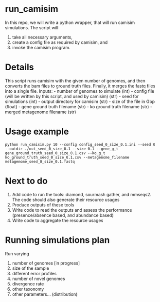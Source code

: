 # run_camisim
In this repo, we will write a python wrapper, that will run camisim simulations. The script will 

1. take all necessary arguments,
1. create a config file as required by camisim, and
1. invoke the camisim program.

# Details

This script runs camisim with the given number of genomes, 
    and then converts the bam files to ground truth files. Finally,
    it merges the fastq files into a single file.
    Inputs: 
    - number of genomes to simulate (int)
    - config file (will be written by this script, and used by camisim) (str)
    - seed for simulations (int)
    - output directory for camisim (str)
    - size of the file in Gbp (float)
    - gene ground truth filename (str)
    - ko ground truth filename (str)
    - merged metagenome filename (str)
    
# Usage example
```
python run_camisim.py 10 --config config_seed_0_size_0.1.ini --seed 0 --outdir ./out_seed_0_size_0.1 --size 0.1 --gene_g_t gene_ground_truth_seed_0_size_0.1.csv --ko_g_t ko_ground_truth_seed_0_size_0.1.csv --metagenome_filename metagenome_seed_0_size_0.1.fastq
```

# Next to do

1. Add code to run the tools: diamond, sourmash gather, and mmseqs2. The code should also generate their resource usages
1. Produce outputs of these tools
1. Write code to read the outputs and assess the performance (presence/absence based, and abundance based)
1. Write code to aggregate the resource usages

# Running simulations plan

Run varying

1. number of genomes [in progress]
1. size of the sample
1. different error profiles
1. number of novel genomes
1. divergence rate
1. other taxonomy
1. other parameters... (distribution)